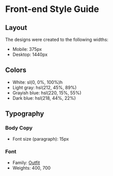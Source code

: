 # Front-end Style Guide

## Layout

The designs were created to the following widths:

- Mobile: 375px
- Desktop: 1440px

## Colors

- White: sl(0, 0%, 100%)h
- Light gray: hsl(212, 45%, 89%)
- Grayish blue: hsl(220, 15%, 55%)
- Dark blue: hsl(218, 44%, 22%)

## Typography

### Body Copy

- Font size (paragraph): 15px

### Font

- Family: [Outfit](https://fonts.google.com/specimen/Outfit)
- Weights: 400, 700

